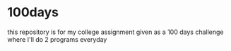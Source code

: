 # 100days
this repository is for my college assignment given as a 100 days challenge where I'll do 2 programs everyday

